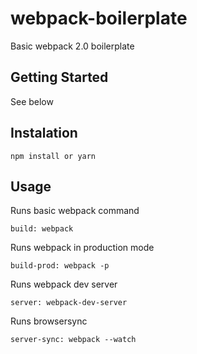 # webpack-boilerplate
Basic webpack 2.0 boilerplate

## Getting Started
See below

## Instalation
```npm install or yarn```

## Usage
Runs basic webpack command
```
build: webpack
```

Runs webpack in production mode
```
build-prod: webpack -p
```

Runs webpack dev server
```
server: webpack-dev-server
```

Runs browsersync
```
server-sync: webpack --watch
```

